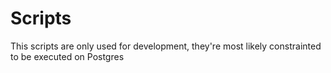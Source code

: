 # Scripts
This scripts are only used for development, they're most likely
constrainted to be executed on Postgres
